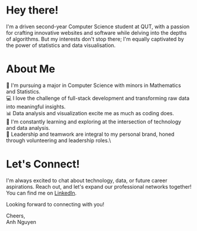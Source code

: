 # Hey there! 
I'm a driven second-year Computer Science student at QUT, with a passion for crafting innovative websites and software while delving into the depths of algorithms. But my interests don't stop there; I'm equally captivated by the power of statistics and data visualisation.

# About Me
🚀 I'm pursuing a major in Computer Science with minors in Mathematics and Statistics.\
💻 I love the challenge of full-stack development and transforming raw data into meaningful insights.\
📊 Data analysis and visualization excite me as much as coding does.\
🌱 I'm constantly learning and exploring at the intersection of technology and data analysis.\
🤝 Leadership and teamwork are integral to my personal brand, honed through volunteering and leadership roles.\

# Let's Connect!

I'm always excited to chat about technology, data, or future career aspirations. Reach out, and let's expand our professional networks together! You can find me on [LinkedIn](https://www.linkedin.com/in/anh-nguyen76/).

Looking forward to connecting with you!

Cheers,\
Anh Nguyen
